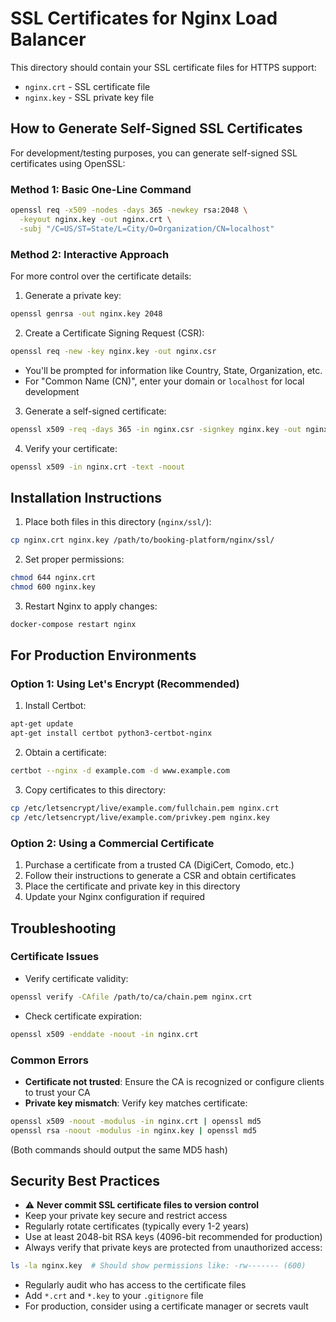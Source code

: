 # SSL Certificates for Nginx Load Balancer

This directory should contain your SSL certificate files for HTTPS support:
- `nginx.crt` - SSL certificate file
- `nginx.key` - SSL private key file

## How to Generate Self-Signed SSL Certificates

For development/testing purposes, you can generate self-signed SSL certificates using OpenSSL:

### Method 1: Basic One-Line Command
```bash
openssl req -x509 -nodes -days 365 -newkey rsa:2048 \
  -keyout nginx.key -out nginx.crt \
  -subj "/C=US/ST=State/L=City/O=Organization/CN=localhost"
```

### Method 2: Interactive Approach
For more control over the certificate details:

1. Generate a private key:
```bash
openssl genrsa -out nginx.key 2048
```

2. Create a Certificate Signing Request (CSR):
```bash
openssl req -new -key nginx.key -out nginx.csr
```
   - You'll be prompted for information like Country, State, Organization, etc.
   - For "Common Name (CN)", enter your domain or `localhost` for local development

3. Generate a self-signed certificate:
```bash
openssl x509 -req -days 365 -in nginx.csr -signkey nginx.key -out nginx.crt
```

4. Verify your certificate:
```bash
openssl x509 -in nginx.crt -text -noout
```

## Installation Instructions

1. Place both files in this directory (`nginx/ssl/`):
```bash
cp nginx.crt nginx.key /path/to/booking-platform/nginx/ssl/
```

2. Set proper permissions:
```bash
chmod 644 nginx.crt
chmod 600 nginx.key
```

3. Restart Nginx to apply changes:
```bash
docker-compose restart nginx
```

## For Production Environments

### Option 1: Using Let's Encrypt (Recommended)
1. Install Certbot:
```bash
apt-get update
apt-get install certbot python3-certbot-nginx
```

2. Obtain a certificate:
```bash
certbot --nginx -d example.com -d www.example.com
```

3. Copy certificates to this directory:
```bash
cp /etc/letsencrypt/live/example.com/fullchain.pem nginx.crt
cp /etc/letsencrypt/live/example.com/privkey.pem nginx.key
```

### Option 2: Using a Commercial Certificate
1. Purchase a certificate from a trusted CA (DigiCert, Comodo, etc.)
2. Follow their instructions to generate a CSR and obtain certificates
3. Place the certificate and private key in this directory
4. Update your Nginx configuration if required

## Troubleshooting

### Certificate Issues
- Verify certificate validity:
```bash
openssl verify -CAfile /path/to/ca/chain.pem nginx.crt
```

- Check certificate expiration:
```bash
openssl x509 -enddate -noout -in nginx.crt
```

### Common Errors
- **Certificate not trusted**: Ensure the CA is recognized or configure clients to trust your CA
- **Private key mismatch**: Verify key matches certificate:
```bash
openssl x509 -noout -modulus -in nginx.crt | openssl md5
openssl rsa -noout -modulus -in nginx.key | openssl md5
```
(Both commands should output the same MD5 hash)

## Security Best Practices

- ⚠️ **Never commit SSL certificate files to version control**
- Keep your private key secure and restrict access
- Regularly rotate certificates (typically every 1-2 years)
- Use at least 2048-bit RSA keys (4096-bit recommended for production)
- Always verify that private keys are protected from unauthorized access:
```bash
ls -la nginx.key  # Should show permissions like: -rw------- (600)
```
- Regularly audit who has access to the certificate files
- Add `*.crt` and `*.key` to your `.gitignore` file
- For production, consider using a certificate manager or secrets vault 